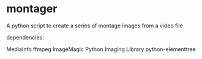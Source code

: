 montager
========

A python script to create a series of montage images from a video file

dependencies:

MediaInfo
ffmpeg
ImageMagic
Python Imaging Library
python-elementtree
